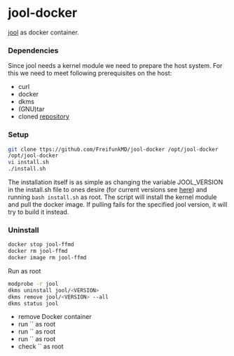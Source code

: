 # jool-docker
[jool](https://www.jool.mx/en/index.html) as docker container.


### Dependencies

Since jool needs a kernel module we need to prepare the host system. For this we need to meet following prerequisites on the host:
- curl
- docker
- dkms
- (GNU)tar
- cloned [repository](https://github.com/Jasper-Ben/jool-docker)
### Setup
```bash
git clone ttps://github.com/FreifunkMD/jool-docker /opt/jool-docker
/opt/jool-docker
vi install.sh
./install.sh
```
The installation itself is as simple as changing the variable JOOL_VERSION in the install.sh file to ones desire (for current versions see [here](https://www.jool.mx/en/download.html)) and running `bash install.sh` as root. The script will install the kernel module and pull the docker image. If pulling fails for the specified jool version, it will try to build it instead.

### Uninstall

```bash
docker stop jool-ffmd
docker rm jool-ffmd
docker image rm jool-ffmd
```

Run as root
```bash
modprobe -r jool
dkms uninstall jool/<VERSION>
dkms remove jool/<VERSION> --all
dkms status jool
```
- remove Docker container
- run `` as root
- run `` as root
- run `` as root
- check `` as root
